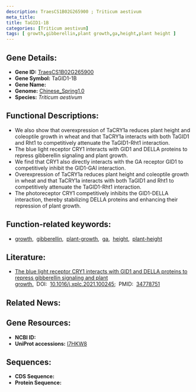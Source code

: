 ```yaml
---
description: TraesCS1B02G265900 ; Triticum aestivum
meta_title:
title: TaGID1-1B
categories: [Triticum aestivum]
tags: [ growth,gibberellin,plant growth,ga,height,plant height ]
---
```


## Gene Details:
- **Gene ID:**	[TraesCS1B02G265900](https://ensembl.gramene.org/Triticum_aestivum/Gene/Summary?g=TraesCS1B02G265900)
- **Gene Symbol:** TaGID1-1B
- **Gene Name:** 
- **Genome:** [Chinese_Spring1.0](https://ensembl.gramene.org/Triticum_aestivum/Info/Index)
- **Species:** *Triticum aestivum*

## Functional Descriptions:
   - We also show that overexpression of TaCRY1a reduces plant height and coleoptile growth in wheat and that TaCRY1a interacts with both TaGID1 and Rht1 to competitively attenuate the TaGID1-Rht1 interaction.
   - The blue light receptor CRY1 interacts with GID1 and DELLA proteins to repress gibberellin signaling and plant growth.
   - We find that CRY1 also directly interacts with the GA receptor GID1 to competitively inhibit the GID1-GAI interaction.
   - Overexpression of TaCRY1a reduces plant height and coleoptile growth in wheat and that TaCRY1a interacts with both TaGID1 and Rht1 to competitively attenuate the TaGID1-Rht1 interaction.
   - The photoreceptor CRY1 competitively inhibits the GID1-DELLA interaction, thereby stabilizing DELLA proteins and enhancing their repression of plant growth.

## Function-related keywords:
   - [growth](/tags/growth/),&nbsp;&nbsp;[gibberellin](/tags/gibberellin/),&nbsp;&nbsp;[plant-growth](/tags/plant-growth/),&nbsp;&nbsp;[ga](/tags/ga/),&nbsp;&nbsp;[height](/tags/height/),&nbsp;&nbsp;[plant-height](/tags/plant-height/)

## Literature:
   - [The blue light receptor CRY1 interacts with GID1 and DELLA proteins to repress gibberellin signaling and plant growth.]( https://www.sciencedirect.com/science/article/pii/S2590346221001516?via%3Dihub)&nbsp;&nbsp;DOI:&nbsp;&nbsp;[10.1016/j.xplc.2021.100245](https://www.sciencedirect.com/science/article/pii/S2590346221001516?via%3Dihub);&nbsp;&nbsp;PMID:&nbsp;&nbsp;[34778751](https://pubmed.ncbi.nlm.nih.gov/34778751/)

## Related News:

## Gene Resources:
- **NCBI ID:**  [](https://www.ncbi.nlm.nih.gov/gene/?term=)
- **UniProt accessions:** [I7HKW8](https://www.uniprot.org/uniprotkb/I7HKW8/entry)



## Sequences:
- **CDS Sequence:**
- **Protein Sequence:**

